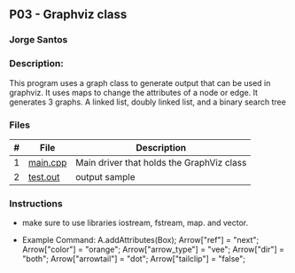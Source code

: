 
## P03 - Graphviz class
### Jorge Santos
### Description:

This program uses a graph class to generate output that can be used in graphviz. It uses maps to change the attributes of a node
or edge. It generates 3 graphs. A linked list, doubly linked list, and a binary search tree



### Files

|   #   | File            | Description                                        |
| :---: | --------------- | -------------------------------------------------- |
|   1   | [main.cpp](https://github.com/jorcsan/2143-OOP-Santos/blob/main/Assignments/P03/main-24.cpp)   | Main driver that holds the GraphViz class      |
|   2   |  [test.out](https://github.com/jorcsan/2143-OOP-Santos/blob/main/Assignments/P03/test.out) | output sample        |


### Instructions

- make sure to use libraries iostream, fstream, map. and vector.



- Example Command:
   A.addAttributes(Box);
    Arrow["ref"] = "next";
    Arrow["color"] = "orange";
    Arrow["arrow_type"] = "vee";
    Arrow["dir"] = "both";
    Arrow["arrowtail"] = "dot";
    Arrow["tailclip"] = "false";
   
